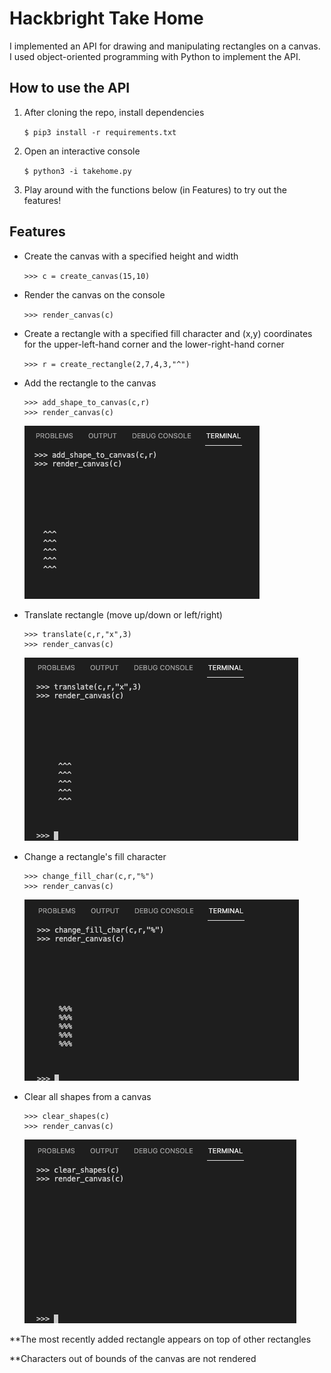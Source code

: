 # Hackbright Take Home

I implemented an API for drawing and manipulating rectangles on a canvas. I used object-oriented programming with Python to implement the API.

## How to use the API

1. After cloning the repo, install dependencies

   `$ pip3 install -r requirements.txt`

2. Open an interactive console

   `$ python3 -i takehome.py`

3. Play around with the functions below (in Features) to try out the features!

## Features

- Create the canvas with a specified height and width

  `>>> c = create_canvas(15,10)`

- Render the canvas on the console

  `>>> render_canvas(c)`

- Create a rectangle with a specified fill character and (x,y) coordinates for the upper-left-hand corner and the lower-right-hand corner

  `>>> r = create_rectangle(2,7,4,3,"^")`

- Add the rectangle to the canvas

  ```
  >>> add_shape_to_canvas(c,r)
  >>> render_canvas(c)
  ```

  ![IMG of new shape](img/new_shape.png)

- Translate rectangle (move up/down or left/right)

  ```
  >>> translate(c,r,"x",3)
  >>> render_canvas(c)
  ```

  ![IMG of translated shape](img/translated_shape.png)

- Change a rectangle's fill character

  ```
  >>> change_fill_char(c,r,"%")
  >>> render_canvas(c)
  ```

  ![IMG of shape with new fill char](img/fill_char_shape.png)

- Clear all shapes from a canvas

  ```
  >>> clear_shapes(c)
  >>> render_canvas(c)
  ```

  ![IMG of cleared canvas](img/clear_canvas.png)

\*\*The most recently added rectangle appears on top of other rectangles

\*\*Characters out of bounds of the canvas are not rendered
